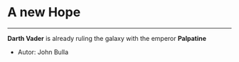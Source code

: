 # A new Hope
---
**Darth Vader** is already ruling the galaxy with the emperor **Palpatine**

- Autor: John Bulla